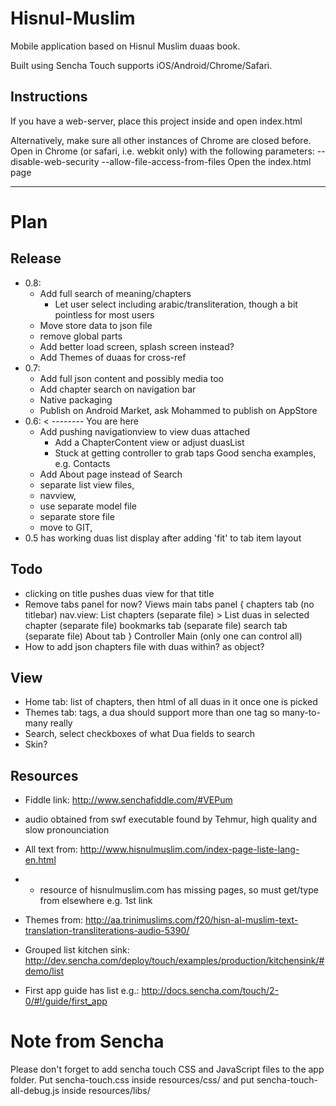 Hisnul-Muslim
=============
Mobile application based on Hisnul Muslim duaas book.

Built using Sencha Touch supports iOS/Android/Chrome/Safari.

Instructions
------------
If you have a web-server, place this project inside and open index.html

Alternatively, make sure all other instances of Chrome are closed before.
Open in Chrome (or safari, i.e. webkit only) with the following parameters:
--disable-web-security --allow-file-access-from-files
Open the index.html page

- - - - 

Plan
====

Release
--------
*   0.8:
    - Add full search of meaning/chapters
      * Let user select including arabic/transliteration, though a bit pointless for most users
    - Move store data to json file
    - remove global parts
    - Add better load screen, splash screen instead?
    - Add Themes of duaas for cross-ref
*   0.7:
    - Add full json content and possibly media too
    - Add chapter search on navigation bar
    - Native packaging
    - Publish on Android Market, ask Mohammed to publish on AppStore
*   0.6:  < -------- You are here
    - Add pushing navigationview to view duas attached
        - Add a ChapterContent view or adjust duasList
        - Stuck at getting controller to grab taps
            Good sencha examples, e.g. Contacts
    - Add About page instead of Search
    + separate list view files, 
    + navview, 
    + use separate model file
    + separate store file
    + move to GIT, 
*   0.5 has working duas list display after adding 'fit' to tab item layout

Todo
-----
-   clicking on title pushes duas view for that title
-   Remove tabs panel for now?
      Views
          main tabs panel {
              chapters tab
                  (no titlebar)
                  nav.view:
                      List chapters (separate file)
                      > List duas in selected chapter (separate file)
              bookmarks tab (separate file)
              search tab (separate file)
              About tab
          }
      Controller
          Main (only one can control all)
-   How to add json chapters file with duas within? as object?

View
----
-   Home tab: list of chapters, then html of all duas in it once one is picked
-   Themes tab: tags, a dua should support more than one tag so many-to-many really
-   Search, select checkboxes of what Dua fields to search
-   Skin?

Resources
---------
*   Fiddle link: http://www.senchafiddle.com/#VEPum
  
*   audio obtained from swf executable found by Tehmur, high quality and slow pronounciation
*   All text from: http://www.hisnulmuslim.com/index-page-liste-lang-en.html
*    - resource of hisnulmuslim.com has missing pages, so must get/type from elsewhere e.g. 1st link
*   Themes from: http://aa.trinimuslims.com/f20/hisn-al-muslim-text-translation-transliterations-audio-5390/
  
*   Grouped list kitchen sink: http://dev.sencha.com/deploy/touch/examples/production/kitchensink/#demo/list
*   First app guide has list e.g.: http://docs.sencha.com/touch/2-0/#!/guide/first_app


Note from Sencha
=================
Please don't forget to add sencha touch CSS and JavaScript files to the app folder.
Put sencha-touch.css inside resources/css/ and put sencha-touch-all-debug.js inside resources/libs/
